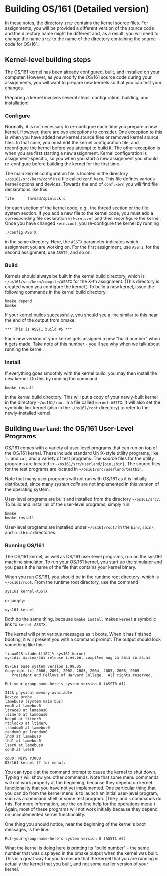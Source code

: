 # Building OS/161 (Detailed version)

In these notes, the directory `src/` contains the kernel source files. For assignments, you will be provided a different version of the source code and the directory name might be different and, as a result, you will need to change the name `src/` to the name of the directory containing the source code for OS/161.

## Kernel-level building steps 

The OS/161 kernel has been already configured, built, and installed on your computer. However, as you modify the OS/161 source code during your assignments, you will want to prepare new kernels so that you can test your changes.

Preparing a kernel involves several steps: configuration, building, and installation:

### Configure

Normally, it is not necessary to re-configure each time you prepare a new kernel. However, there are two exceptions to consider. One exception to this is when you have added new kernel source files or removed kernel source files. In that case, you must edit the kernel configuration file, and reconfigure the kernel before you attempt to build it. The other exception is when you are first starting a new assignment. Kernel configuration is assignment-specific, so you when you start a new assignment you should re-configure before building the kernel for the first time.

The main kernel configuration file is located in the directory `~/os161/src/kern/conf` in a file called `conf.kern`. This file defines various kernel options and devices. Towards the end of `conf.kern` you will find file declarations like this

```
file      thread/spinlock.c
```

for each section of the kernel code, e.g., the thread section or the file system section. If you add a new file to the kernel code, you must add a corresponding file declaration in `kern.conf` and then reconfigure the kernel. Once you have changed `kern.conf`, you re-configure the kernel by running

```
./config ASSTX
```

in the same directory. Here, the `ASSTX` parameter indicates which assignment you are working on. For the first assignment, use `ASST1`, for the second assignment, use `ASST2`, and so on.

### Build

Kernels should always be built in the kernel build directory, which is `~/os161/src/kern/compile/ASSTX` for the X-th assignment. (This directory is created when you configure the kernel.) To build a new kernel, issue the following commands in the kernel build directory:

```shell
bmake depend
bmake
```

If your kernel builds successfully, you should see a line similar to this near the end of the output from bmake:

```
*** This is ASST1 build #5 ***
```

Each new version of your kernel gets assigned a new "build number" when it gets made. Take note of this number - you'll see why when we talk about running the kernel.

### Install
If everything goes smoothly with the kernel build, you may then install the new kernel. Do this by running the command

```
bmake install
```

in the kernel build directory. This will put a copy of your newly-built kernel in the directory `~/os161/root` in a file called `kernel-ASSTX`. It will also set the symbolic link kernel (also in the `~/os161/root` directory) to refer to the newly-installed kernel.



## Building `Userland`: the OS/161 User-Level Programs

OS/161 comes with a variety of user-level programs that can run on top of the OS/161 kernel. These include standard UNIX-style utility programs, like `ls` and `cat`, and a variety of test programs. The source files for the utility programs are located in `~/os161/src/userland/{bin,sbin}`. The source files for the test programs are located in `~/os161/src/userland/testbin`.

Note that many user programs will not run with OS/161 as it is initially distributed, since many *system calls* are not implemented in this version of the operating system.

User-level programs are built and installed from the directory `~/os161/src/`. To build and install all of the user-level programs, simply run:

```shell
bmake
bmake install
```

User-level programs are installed under `~/os161/root/` in the `bin/`, `sbin/`, and `testbin/` directories.

### Running OS/161

The OS/161 kernel, as well as OS/161 user-level programs, run on the sys/161 machine simulator. To run your OS/161 kernel, you start up the simulator and you pass it the name of the file that contains your kernel binary.

When you run OS/161, you should be in the runtime root directory, which is `~/os161/root`. From the runtime root directory, use the command

```shell
sys161 kernel-ASSTX
```

or simply:

```shell
sys161 kernel
```

Both do the same thing, because `bmake install` makes `kernel` a symbolic link to `kernel-ASSTX`.

The kernel will print various messages as it boots. When it has finished booting, it will present you with a command prompt. The output should look something like this:

```
linux028.student[182]% sys161 kernel
sys161: System/161 release 1.99.06, compiled Aug 23 2013 10:23:34

OS/161 base system version 1.99.05
Copyright (c) 2000, 2001, 2002, 2003, 2004, 2005, 2008, 2009
   President and Fellows of Harvard College.  All rights reserved.

Put-your-group-name-here's system version 0 (ASST0 #1)

312k physical memory available
Device probe...
lamebus0 (system main bus)
emu0 at lamebus0
ltrace0 at lamebus0
ltimer0 at lamebus0
beep0 at ltimer0
rtclock0 at ltimer0
lrandom0 at lamebus0
random0 at lrandom0
lhd0 at lamebus0
lhd1 at lamebus0
lser0 at lamebus0
con0 at lser0

cpu0: MIPS r3000
OS/161 kernel [? for menu]:
```

You can type `q` at the command prompt to cause the kernel to shut down. Typing `?` will show you other commands. Note that some menu commands will not work properly at the beginning, because they depend on kernel functionality that you have not yet implemented. One particular thing that you can do from the kernel menu is to launch an initial user-level program, such as a command shell or some test program. (The `p` and `s` commands do this. For more information, see the on-line help for the operations menu.) Again, most of these programs will not work initially because they depend on unimplemented kernel functionality.

One thing you should notice, near the beginning of the kernel's boot messages, is the line:

```
Put-your-group-name-here's system version 0 (ASST1 #5)
```

What the kernel is doing here is printing its "build number" - the same number that was displayed in the bmake output when the kernel was built. This is a great way for you to ensure that the kernel that you are running is actually the kernel that you built, and not some earlier version of your kernel.




